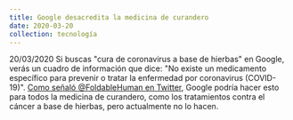 ```yaml
---
title: Google desacredita la medicina de curandero
date: 2020-03-20
collection: tecnología
---
```


20/03/2020 Si buscas "cura de coronavirus a base de hierbas" en Google, verás un cuadro de información que dice: "No existe un medicamento específico para prevenir o tratar la enfermedad por coronavirus (COVID-19)". [Como señaló @FoldableHuman en Twitter](https://twitter.com/FoldableHuman/status/1244361971572428800/photo/1), Google podría hacer esto para todos la medicina de curandero, como los tratamientos contra el cáncer a base de hierbas, pero actualmente no lo hacen.

<!-- more -->
